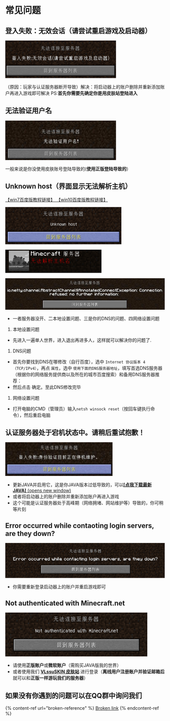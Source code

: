 # 常见问题

## 登入失败：无效会话（请尝试重启游戏及启动器） <a href="deng-ru-shi-bai-wu-xiao-hui-hua-qing-chang-shi-zhong-qi-you-xi-ji-qi-dong-qi" id="deng-ru-shi-bai-wu-xiao-hui-hua-qing-chang-shi-zhong-qi-you-xi-ji-qi-dong-qi"></a>

![](.gitbook/assets/登入失败：无效会话（请尝试重启游戏及启动器）.png)

（原因：玩家与认证服务器断开导致）解决：将启动器上的账户删除并重新添加账户再进入游戏即可解决 PS:**首先你需要先确定你是用皮肤站登陆进入**

## 无法验证用户名 <a href="wu-fa-yan-zheng-yong-hu-ming" id="wu-fa-yan-zheng-yong-hu-ming"></a>

![](.gitbook/assets/无法验证用户名.png)

一般来说是你没使用皮肤账号登陆导致的(**使用正版登陆导致的**）

## Unknown host（**界面显示无法解析主机**） <a href="unknownhost-jie-mian-xian-shi-wu-fa-jie-xi-zhu-ji" id="unknownhost-jie-mian-xian-shi-wu-fa-jie-xi-zhu-ji"></a>

[【win7百度版教程链接】 ](https://jingyan.baidu.com/article/f71d60375584591ab641d13c.html)[【win10百度版教程链接】](https://jingyan.baidu.com/article/2fb0ba40833b0a00f2ec5f28.html)

![](.gitbook/assets/Unknown-host.png)

![](.gitbook/assets/无法解析主机名.png)

![](.gitbook/assets/io.netty.png)

* 一者服务器没开、二本地设置问题、三是你的DNS的问题、四网络设置问题

1. 本地设置问题

* 先进入一遍单人世界，进入退出再进多人，这样就可以解决你的问题了.

1. DNS问题

* 首先你要找到DNS在哪修改（自行百度），选中 `Internet 协议版本 4（TCP/IPv4）`，再点 `属性`，选中 `使用下面的DNS服务器地址`，填写首选DNS服务器（根据你的网络服务提供商以及所在的城市百度搜索）和备用DNS服务器推荐：
* 然后点击 确定。至此DNS修改完毕

1. 网络设置问题

* 打开电脑的CMD（管理员）输入`netsh winsock reset`（按回车键执行命令），然后重启电脑

## 认证服务器处于宕机状态中。请稍后重试抱歉！ <a href="ren-zheng-fu-wu-qi-chu-yu-dang-ji-zhuang-tai-zhong-qing-shao-hou-zhong-shi-bao-qian" id="ren-zheng-fu-wu-qi-chu-yu-dang-ji-zhuang-tai-zhong-qing-shao-hou-zhong-shi-bao-qian"></a>

![](.gitbook/assets/登入失败身份验证目前正在停机维护.png)

* 更新JAVA并启用它，这是你JAVA版本过低导致的，可以[**\[点我下载最新JAVA\]** (opens new window)](https://en.vessoft.com/software/windows/download/java)
* 或者将启动器上的账户删除并重新添加账户再进入游戏
* 这个可能是认证服务器处于高峰期（网络拥堵、网站维护等）导致的，你可稍等片刻

## Error occurred while contaoting login servers, are they down? <a href="error-occurred-while-contaoting-login-servers-are-they-down" id="error-occurred-while-contaoting-login-servers-are-they-down"></a>

![](.gitbook/assets/Error-occurred.png)

* 你需要重新登录启动器上的账户并重启游戏即可

## Not authenticated with Minecraft.net

![](.gitbook/assets/Not-authenticated-with-Minecraft.net.png)

* 请使用**正版账户**或**微软账户**（需购买JAVA版我的世界）
* 或者使用我们 [**VLssuSKIN 皮肤站**](broken-reference) 进行登录（**离线用户注册账户并验证邮箱后**就可以和**正版一样游玩我们的服务器**）

## 如果没有你遇到的问题可以在QQ群中询问我们 <a href="ru-guo-mei-you-ni-yu-dao-de-wen-ti-ke-yi-zai-xia-fang-fu-dai-jie-tu-ping-lun" id="ru-guo-mei-you-ni-yu-dao-de-wen-ti-ke-yi-zai-xia-fang-fu-dai-jie-tu-ping-lun"></a>

{% content-ref url="broken-reference" %}
[Broken link](broken-reference)
{% endcontent-ref %}

